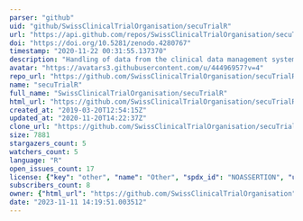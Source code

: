 ```yaml
---
parser: "github"
uid: "github/SwissClinicalTrialOrganisation/secuTrialR"
url: "https://api.github.com/repos/SwissClinicalTrialOrganisation/secuTrialR"
doi: "https://doi.org/10.5281/zenodo.4280767"
timestamp: "2020-11-22 00:31:55.137370"
description: "Handling of data from the clinical data management system secuTrial"
avatar: "https://avatars3.githubusercontent.com/u/44496957?v=4"
repo_url: "https://github.com/SwissClinicalTrialOrganisation/secuTrialR"
name: "secuTrialR"
full_name: "SwissClinicalTrialOrganisation/secuTrialR"
html_url: "https://github.com/SwissClinicalTrialOrganisation/secuTrialR"
created_at: "2019-03-20T12:54:15Z"
updated_at: "2020-11-20T14:22:37Z"
clone_url: "https://github.com/SwissClinicalTrialOrganisation/secuTrialR.git"
size: 7881
stargazers_count: 5
watchers_count: 5
language: "R"
open_issues_count: 17
license: {"key": "other", "name": "Other", "spdx_id": "NOASSERTION", "url": null, "node_id": "MDc6TGljZW5zZTA="}
subscribers_count: 8
owner: {"html_url": "https://github.com/SwissClinicalTrialOrganisation", "avatar_url": "https://avatars3.githubusercontent.com/u/44496957?v=4", "login": "SwissClinicalTrialOrganisation", "type": "Organization"}
date: "2023-11-11 14:19:51.003512"
---
```

